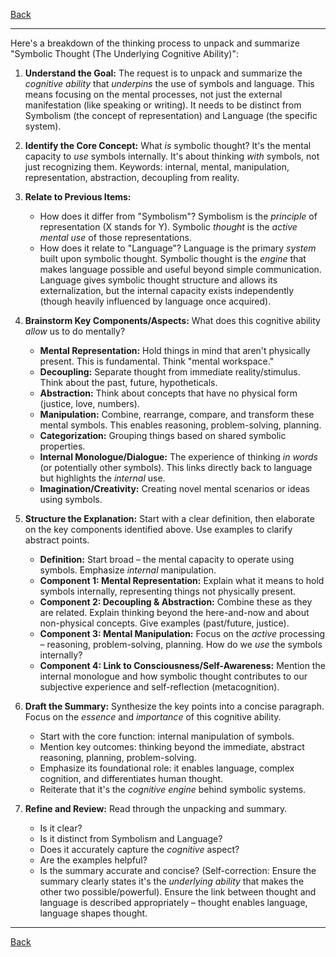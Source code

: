 [Back](.)

---

Here's a breakdown of the thinking process to unpack and summarize "Symbolic Thought (The Underlying Cognitive Ability)":

1.  **Understand the Goal:** The request is to unpack and summarize the *cognitive ability* that *underpins* the use of symbols and language. This means focusing on the mental processes, not just the external manifestation (like speaking or writing). It needs to be distinct from Symbolism (the concept of representation) and Language (the specific system).

2.  **Identify the Core Concept:** What *is* symbolic thought? It's the mental capacity to *use* symbols internally. It's about thinking *with* symbols, not just recognizing them. Keywords: internal, mental, manipulation, representation, abstraction, decoupling from reality.

3.  **Relate to Previous Items:**
    *   How does it differ from "Symbolism"? Symbolism is the *principle* of representation (X stands for Y). Symbolic *thought* is the *active mental use* of those representations.
    *   How does it relate to "Language"? Language is the primary *system* built upon symbolic thought. Symbolic thought is the *engine* that makes language possible and useful beyond simple communication. Language gives symbolic thought structure and allows its externalization, but the internal capacity exists independently (though heavily influenced by language once acquired).

4.  **Brainstorm Key Components/Aspects:** What does this cognitive ability *allow* us to do mentally?
    *   **Mental Representation:** Hold things in mind that aren't physically present. This is fundamental. Think "mental workspace."
    *   **Decoupling:** Separate thought from immediate reality/stimulus. Think about the past, future, hypotheticals.
    *   **Abstraction:** Think about concepts that have no physical form (justice, love, numbers).
    *   **Manipulation:** Combine, rearrange, compare, and transform these mental symbols. This enables reasoning, problem-solving, planning.
    *   **Categorization:** Grouping things based on shared symbolic properties.
    *   **Internal Monologue/Dialogue:** The experience of thinking *in words* (or potentially other symbols). This links directly back to language but highlights the *internal* use.
    *   **Imagination/Creativity:** Creating novel mental scenarios or ideas using symbols.

5.  **Structure the Explanation:** Start with a clear definition, then elaborate on the key components identified above. Use examples to clarify abstract points.

    *   **Definition:** Start broad – the mental capacity to operate using symbols. Emphasize *internal* manipulation.
    *   **Component 1: Mental Representation:** Explain what it means to hold symbols internally, representing things not physically present.
    *   **Component 2: Decoupling & Abstraction:** Combine these as they are related. Explain thinking beyond the here-and-now and about non-physical concepts. Give examples (past/future, justice).
    *   **Component 3: Mental Manipulation:** Focus on the *active* processing – reasoning, problem-solving, planning. How do we *use* the symbols internally?
    *   **Component 4: Link to Consciousness/Self-Awareness:** Mention the internal monologue and how symbolic thought contributes to our subjective experience and self-reflection (metacognition).

6.  **Draft the Summary:** Synthesize the key points into a concise paragraph. Focus on the *essence* and *importance* of this cognitive ability.

    *   Start with the core function: internal manipulation of symbols.
    *   Mention key outcomes: thinking beyond the immediate, abstract reasoning, planning, problem-solving.
    *   Emphasize its foundational role: it enables language, complex cognition, and differentiates human thought.
    *   Reiterate that it's the *cognitive engine* behind symbolic systems.

7.  **Refine and Review:** Read through the unpacking and summary.
    *   Is it clear?
    *   Is it distinct from Symbolism and Language?
    *   Does it accurately capture the *cognitive* aspect?
    *   Are the examples helpful?
    *   Is the summary accurate and concise? (Self-correction: Ensure the summary clearly states it's the *underlying ability* that makes the other two possible/powerful). Ensure the link between thought and language is described appropriately – thought enables language, language shapes thought.

---

[Back](.)
